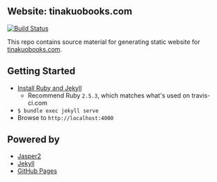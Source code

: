 ## Website: tinakuobooks.com

[![Build Status](https://travis-ci.com/mhuang74-blog/tinakuobooks.svg?branch=master)](https://travis-ci.com/github/mhuang74-blog/tinakuobooks)

This repo contains source material for generating static website for [tinakuobooks.com](https://www.tinakuobooks.com).

## Getting Started

* [Install Ruby and Jekyll](https://jekyllrb.com/docs/installation/macos/)
  * Recommend Ruby `2.5.3`, which matches what's used on travis-ci.com
* `$ bundle exec jekyll serve`
* Browse to `http://localhost:4000`

## Powered by

* [Jasper2](https://github.com/jekyller/jasper2)
* [Jekyll](https://jekyllrb.com/)
* [GitHub Pages](https://pages.github.com/)

